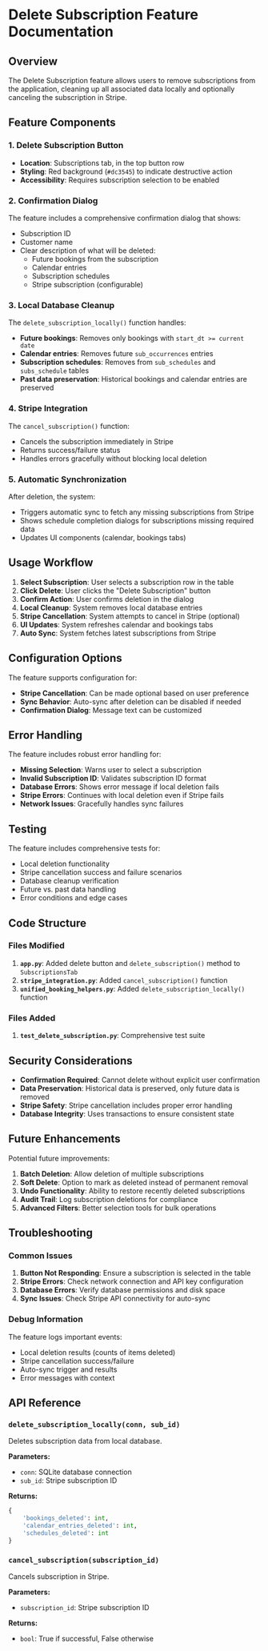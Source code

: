 # Delete Subscription Feature Documentation

## Overview

The Delete Subscription feature allows users to remove subscriptions from the application, cleaning up all associated data locally and optionally canceling the subscription in Stripe.

## Feature Components

### 1. Delete Subscription Button

- **Location**: Subscriptions tab, in the top button row
- **Styling**: Red background (`#dc3545`) to indicate destructive action
- **Accessibility**: Requires subscription selection to be enabled

### 2. Confirmation Dialog

The feature includes a comprehensive confirmation dialog that shows:

- Subscription ID
- Customer name
- Clear description of what will be deleted:
  - Future bookings from the subscription
  - Calendar entries
  - Subscription schedules
  - Stripe subscription (configurable)

### 3. Local Database Cleanup

The `delete_subscription_locally()` function handles:

- **Future bookings**: Removes only bookings with `start_dt >= current date`
- **Calendar entries**: Removes future `sub_occurrences` entries
- **Subscription schedules**: Removes from `sub_schedules` and `subs_schedule` tables
- **Past data preservation**: Historical bookings and calendar entries are preserved

### 4. Stripe Integration

The `cancel_subscription()` function:

- Cancels the subscription immediately in Stripe
- Returns success/failure status
- Handles errors gracefully without blocking local deletion

### 5. Automatic Synchronization

After deletion, the system:

- Triggers automatic sync to fetch any missing subscriptions from Stripe
- Shows schedule completion dialogs for subscriptions missing required data
- Updates UI components (calendar, bookings tabs)

## Usage Workflow

1. **Select Subscription**: User selects a subscription row in the table
2. **Click Delete**: User clicks the "Delete Subscription" button
3. **Confirm Action**: User confirms deletion in the dialog
4. **Local Cleanup**: System removes local database entries
5. **Stripe Cancellation**: System attempts to cancel in Stripe (optional)
6. **UI Updates**: System refreshes calendar and bookings tabs
7. **Auto Sync**: System fetches latest subscriptions from Stripe

## Configuration Options

The feature supports configuration for:

- **Stripe Cancellation**: Can be made optional based on user preference
- **Sync Behavior**: Auto-sync after deletion can be disabled if needed
- **Confirmation Dialog**: Message text can be customized

## Error Handling

The feature includes robust error handling for:

- **Missing Selection**: Warns user to select a subscription
- **Invalid Subscription ID**: Validates subscription ID format
- **Database Errors**: Shows error message if local deletion fails
- **Stripe Errors**: Continues with local deletion even if Stripe fails
- **Network Issues**: Gracefully handles sync failures

## Testing

The feature includes comprehensive tests for:

- Local deletion functionality
- Stripe cancellation success and failure scenarios
- Database cleanup verification
- Future vs. past data handling
- Error conditions and edge cases

## Code Structure

### Files Modified

1. **`app.py`**: Added delete button and `delete_subscription()` method to `SubscriptionsTab`
2. **`stripe_integration.py`**: Added `cancel_subscription()` function
3. **`unified_booking_helpers.py`**: Added `delete_subscription_locally()` function

### Files Added

1. **`test_delete_subscription.py`**: Comprehensive test suite

## Security Considerations

- **Confirmation Required**: Cannot delete without explicit user confirmation
- **Data Preservation**: Historical data is preserved, only future data is removed
- **Stripe Safety**: Stripe cancellation includes proper error handling
- **Database Integrity**: Uses transactions to ensure consistent state

## Future Enhancements

Potential future improvements:

1. **Batch Deletion**: Allow deletion of multiple subscriptions
2. **Soft Delete**: Option to mark as deleted instead of permanent removal
3. **Undo Functionality**: Ability to restore recently deleted subscriptions
4. **Audit Trail**: Log subscription deletions for compliance
5. **Advanced Filters**: Better selection tools for bulk operations

## Troubleshooting

### Common Issues

1. **Button Not Responding**: Ensure a subscription is selected in the table
2. **Stripe Errors**: Check network connection and API key configuration
3. **Database Errors**: Verify database permissions and disk space
4. **Sync Issues**: Check Stripe API connectivity for auto-sync

### Debug Information

The feature logs important events:

- Local deletion results (counts of items deleted)
- Stripe cancellation success/failure
- Auto-sync trigger and results
- Error messages with context

## API Reference

### `delete_subscription_locally(conn, sub_id)`

Deletes subscription data from local database.

**Parameters:**
- `conn`: SQLite database connection
- `sub_id`: Stripe subscription ID

**Returns:**
```python
{
    'bookings_deleted': int,
    'calendar_entries_deleted': int,
    'schedules_deleted': int
}
```

### `cancel_subscription(subscription_id)`

Cancels subscription in Stripe.

**Parameters:**
- `subscription_id`: Stripe subscription ID

**Returns:**
- `bool`: True if successful, False otherwise
